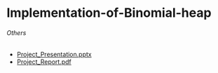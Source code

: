 # Implementation-of-Binomial-heap

###### Others
  - [Project_Presentation.pptx](https://docs.google.com/presentation/d/1BLTRMMv9vtoZJ9ku5bl4vU491DAGba-c/edit?usp=sharing&ouid=107861790878903022969&rtpof=true&sd=true)
  - [Project_Report.pdf](https://drive.google.com/file/d/1uoaKvlKIyH_SgCi6jXU5hYguOVN6sI0T/view?usp=sharing)
